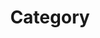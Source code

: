 ---
title: "Category"
layout: categories
permalink: /categories/C++/
author_profile: true
sidebar_main: true
---